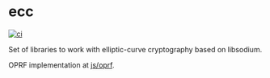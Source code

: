 # ecc

[![ci](https://github.com/aldenml/ecc/actions/workflows/ci.yml/badge.svg?branch=master)](https://github.com/aldenml/ecc/actions/workflows/ci.yml)

Set of libraries to work with elliptic-curve cryptography based on libsodium.

OPRF implementation at [js/oprf](js/oprf).
